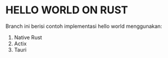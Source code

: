 # HELLO WORLD ON RUST

Branch ini berisi contoh implementasi hello world menggunakan:

1. Native Rust
2. Actix
3. Tauri